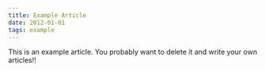 ```yaml
---
title: Example Article
date: 2012-01-01
tags: example
---
```


This is an example article. You probably want to delete it and write your own articles!!

